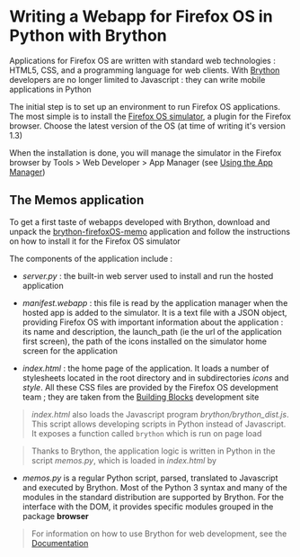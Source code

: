 Writing a Webapp for Firefox OS in Python with Brython
======================================================

Applications for Firefox OS are written with standard web technologies : HTML5, CSS, and a programming language for web clients. With [Brython](http://brython.info) developers are no longer limited to Javascript : they can write mobile applications in Python

The initial step is to set up an environment to run Firefox OS applications. The most simple is to install the [Firefox OS simulator](https://developer.mozilla.org/en-US/docs/Tools/Firefox_OS_Simulator), a plugin for the Firefox browser. Choose the latest version of the OS (at time of writing it's version 1.3)

When the installation is done, you will manage the simulator in the Firefox browser by Tools > Web Developer > App Manager (see [Using the App Manager](https://developer.mozilla.org/en-US/Firefox_OS/Using_the_App_Manager#Using_a_Firefox_OS_Simulator_Add-on))

The Memos application
---------------------
To get a first taste of webapps developed with Brython, download and unpack the [brython-firefoxOS-memo](https://bitbucket.org/brython/brython-firefoxos-memos) application and follow the instructions on how to install it for the Firefox OS simulator

The components of the application include :

- *server.py* : the built-in web server used to install and run the hosted application

- *manifest.webapp* : this file is read by the application manager when the hosted app is added to the simulator. It is a text file with a JSON object, providing Firefox OS with important information about the application : its name and description, the launch_path (ie the url of the application first screen), the path of the icons installed on the simulator home screen for the application

- *index.html* : the home page of the application. It loads a number of stylesheets located in the root directory and in subdirectories *icons* and *style*. All these CSS files are provided by the Firefox OS development team ; they are taken from the [Building Blocks](https://github.com/buildingfirefoxos/Building-Blocks) development site

>*index.html* also loads the Javascript program *brython/brython_dist.js*. This script allows developing scripts in Python instead of Javascript. It exposes a function called `brython` which is run on page load

>    <body role="application" onload="brython(1)">

>Thanks to Brython, the application logic is written in Python in the script *memos.py*, which is loaded in *index.html* by

>    <script type="text/python" src="memos.py"></script>

- *memos.py* is a regular Python script, parsed, translated to Javascript and executed by Brython. Most of the Python 3 syntax and many of the modules in the standard distribution are supported by Brython. For the interface with the DOM, it provides specific modules grouped in the package **browser**

>For information on how to use Brython for web development, see the [Documentation](http://brython.info)
